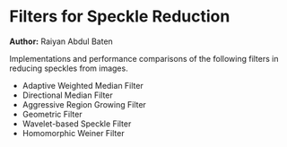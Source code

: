# Filters for Speckle Reduction
**Author:** Raiyan Abdul Baten

Implementations and performance comparisons of the following filters in reducing speckles from images.

- Adaptive Weighted Median Filter
- Directional Median Filter
- Aggressive Region Growing Filter
- Geometric Filter
- Wavelet-based Speckle Filter
- Homomorphic Weiner Filter
